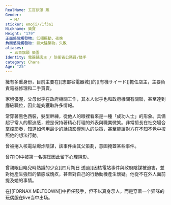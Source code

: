 ```yaml
---
RealName: 五百旗頭 燕
Gender:
  - M♂
sticker: emoji//1f3a1
Nickname: 樂寶
Height: "179"
正面感情觸發物: 低頻振動，夜晚
負面感情觸發物: 巨大建築物，失敗
aliases:
  - 五百旗頭 樂園
Identity: 電器鋪店主 / 防衛省公務員/鼓手
category: Chara
Age: "25"
---
```

擁有多重身份，目前主要在[[志部谷電器城]]的[[有機サイード]]擔任店主，主要負責電器修理和二手買賣。

家境優渥，父母似乎在政府機關工作，其本人似乎也和政府機關有關聯，甚至達到廳級職位，因此能夠獲取許多情報。

常穿著黑色西裝，髮型幹練，從他人的眼裡看來是一種「成功人士」的形象。具備超乎常人的壓迫感，總是保持著精心打理的外表與職業微笑。非常擅長在社交場合掌控節奏，知道如何用最少的話語影響別人的決策，甚至能讓對方在不知不覺中按照他的想法行動。

曾被捲入核電站爆炸陰謀，該事件由其父策劃，意圖掩蓋某些事件。

曾在IOI中被第一名碾压因此留下心理阴影。

曾親眼目睹兒時熟識的少女[[四月朔日 透過]]因核電站事件與政府陰謀被迫害，並對她產生強烈的情感或愧疚，甚至對自己的行動動機產生懷疑。他從不在外人面前提及她的事情。

在[[FORNAX MELTDOWN]]中担任鼓手，但不以真身示人，而是穿着一个猫咪的玩偶服在live当中出场。